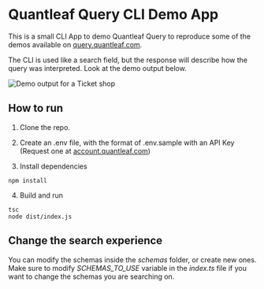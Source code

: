 # Quantleaf Query CLI Demo App
This is a small CLI App to demo Quantleaf Query to reproduce some of the demos available on [query.quantleaf.com](https://query.quantleaf.com).

The CLI is used like a search field, but the response will describe how the query was interpreted.
Look at the demo output below.

![Demo output for a Ticket shop](/../master/demo.PNG?raw=true)

## How to run
1. Clone the repo.
2. Create an .env file, with the format of .env.sample with an API Key (Request one at [account.quantleaf.com](https://account.quantleaf.com))

3. Install dependencies
```
npm install 
```

4. Build and run
```
tsc
node dist/index.js
```



## Change the search experience

You can modify the schemas inside the *schemas* folder, or create new ones. 
Make sure to modify *SCHEMAS_TO_USE* variable in the *index.ts* file if you want to change the schemas you are searching on.